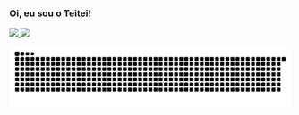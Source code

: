 ### Oi, eu sou o Teitei!

<!--
**Teitei011/Teitei011** is a ✨ _special_ ✨ repository because its `README.md` (this file) appears on your GitHub profile.

Here are some ideas to get you started:

- 🔭 I’m currently working on ...
- 🌱 I’m currently learning ...
- 👯 I’m looking to collaborate on ...
- 🤔 I’m looking for help with ...
- 💬 Ask me about ...
- 📫 How to reach me: ...
- 😄 Pronouns: ...
- ⚡ Fun fact: ...
-->


 <div>
  <a href="https://github.com/Teitei011">
  <img height="180em" src="https://github-readme-stats.vercel.app/api?username=Teitei011&show_icons=true&theme=radical&include_all_commits=true&count_private=true"/>
  <img height="180em" src="https://github-readme-stats.vercel.app/api/top-langs/?username=Teitei011&layout=compact&langs_count=7&theme=radical"/>
</div>
  
  
![Snake animation](https://github.com/Teitei011/Teitei011/blob/output/github-contribution-grid-snake.svg)
